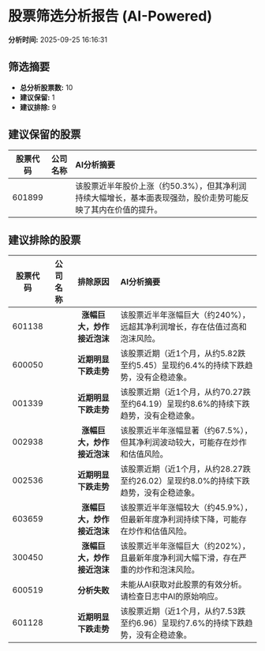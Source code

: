 # 股票筛选分析报告 (AI-Powered)

**分析时间:** 2025-09-25 16:16:31

## 筛选摘要

- **总分析股票数:** 10
- **建议保留:** 1
- **建议排除:** 9

## 建议保留的股票

| 股票代码 | 公司名称 | AI分析摘要 |
|:---:|:---:|:---|
| 601899 |  | 该股票近半年股价上涨（约50.3%），但其净利润持续大幅增长，基本面表现强劲，股价走势可能反映了其内在价值的提升。 |

## 建议排除的股票

| 股票代码 | 公司名称 | 排除原因 | AI分析摘要 |
|:---:|:---:|:---:|:---|
| 601138 |  | **涨幅巨大，炒作接近泡沫** | 该股票近半年涨幅巨大（约240%），远超其净利润增长，存在估值过高和泡沫风险。 |
| 600050 |  | **近期明显下跌走势** | 该股票近期（近1个月，从约5.82跌至约5.45）呈现约6.4%的持续下跌趋势，没有企稳迹象。 |
| 001339 |  | **近期明显下跌走势** | 该股票近期（近1个月，从约70.27跌至约64.19）呈现约8.6%的持续下跌趋势，没有企稳迹象。 |
| 002938 |  | **涨幅巨大，炒作接近泡沫** | 该股票近半年涨幅显著（约67.5%），但其净利润波动较大，可能存在炒作和估值风险。 |
| 002536 |  | **近期明显下跌走势** | 该股票近期（近1个月，从约28.27跌至约26.02）呈现约8.0%的持续下跌趋势，没有企稳迹象。 |
| 603659 |  | **涨幅巨大，炒作接近泡沫** | 该股票近半年涨幅较大（约45.9%），但最新年度净利润持续下降，可能存在炒作和估值风险。 |
| 300450 |  | **涨幅巨大，炒作接近泡沫** | 该股票近半年涨幅巨大（约202%），且最新年度净利润大幅下滑，存在严重的炒作和泡沫风险。 |
| 600519 |  | **分析失败** | 未能从AI获取对此股票的有效分析。请检查日志中AI的原始响应。 |
| 601128 |  | **近期明显下跌走势** | 该股票近期（近1个月，从约7.53跌至约6.96）呈现约7.6%的持续下跌趋势，没有企稳迹象。 |
